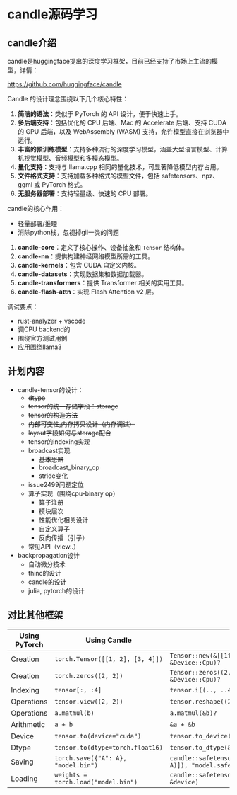 # candle源码学习

## candle介绍

candle是huggingface提出的深度学习框架，目前已经支持了市场上主流的模型，详情：

https://github.com/huggingface/candle

Candle 的设计理念围绕以下几个核心特性：

1. **简洁的语法**：类似于 PyTorch 的 API 设计，便于快速上手。
2. **多后端支持**：包括优化的 CPU 后端、Mac 的 Accelerate 后端、支持 CUDA 的 GPU 后端，以及 WebAssembly (WASM) 支持，允许模型直接在浏览器中运行。
3. **丰富的预训练模型**：支持多种流行的深度学习模型，涵盖大型语言模型、计算机视觉模型、音频模型和多模态模型。
4. **量化支持**：支持与 llama.cpp 相同的量化技术，可显著降低模型内存占用。
5. **文件格式支持**：支持加载多种格式的模型文件，包括 safetensors、npz、ggml 或 PyTorch 格式。
6. **无服务器部署**：支持轻量级、快速的 CPU 部署。



candle的核心作用：

* 轻量部署/推理
* 消除python栈，忽视掉gil一类的问题



1. **candle-core**：定义了核心操作、设备抽象和 `Tensor` 结构体。
2. **candle-nn**：提供构建神经网络模型所需的工具。
3. **candle-kernels**：包含 CUDA 自定义内核。
4. **candle-datasets**：实现数据集和数据加载器。
5. **candle-transformers**：提供 Transformer 相关的实用工具。
6. **candle-flash-attn**：实现 Flash Attention v2 层。



调试要点：

* rust-analyzer + vscode
* 调CPU backend的
* 围绕官方测试用例
* 应用围绕llama3



## 计划内容

* candle-tensor的设计：
  * ~~dtype~~
  * ~~tensor的统一存储字段：storage~~
  * ~~tensor的构造方法~~
  * ~~内部可变性,内存拷贝设计（内存调试）~~
  * ~~layout字段如何与storage配合~~
  * ~~tensor的indexing实现~~
  * broadcast实现
    * ~~基本思路~~
    * broadcast_binary_op
    * stride变化
  * issue2499问题定位
  * 算子实现（围绕cpu-binary op）
    * 算子注册
    * 模块层次
    * 性能优化相关设计
    * 自定义算子
    * 反向传播（引子）
  * 常见API（view..）
* backpropagation设计
  * 自动微分技术
  * thinc的设计
  * candle的设计
  * julia, pytorch的设计



## 对比其他框架

| Using PyTorch | Using Candle                        |                                                              |
| ------------- | ----------------------------------- | ------------------------------------------------------------ |
| Creation      | `torch.Tensor([[1, 2], [3, 4]])`    | `Tensor::new(&[[1f32, 2.], [3., 4.]], &Device::Cpu)?`        |
| Creation      | `torch.zeros((2, 2))`               | `Tensor::zeros((2, 2), DType::F32, &Device::Cpu)?`           |
| Indexing      | `tensor[:, :4]`                     | `tensor.i((.., ..4))?`                                       |
| Operations    | `tensor.view((2, 2))`               | `tensor.reshape((2, 2))?`                                    |
| Operations    | `a.matmul(b)`                       | `a.matmul(&b)?`                                              |
| Arithmetic    | `a + b`                             | `&a + &b`                                                    |
| Device        | `tensor.to(device="cuda")`          | `tensor.to_device(&Device::new_cuda(0)?)?`                   |
| Dtype         | `tensor.to(dtype=torch.float16)`    | `tensor.to_dtype(&DType::F16)?`                              |
| Saving        | `torch.save({"A": A}, "model.bin")` | `candle::safetensors::save(&HashMap::from([("A", A)]), "model.safetensors")?` |
| Loading       | `weights = torch.load("model.bin")` | `candle::safetensors::load("model.safetensors", &device)`    |